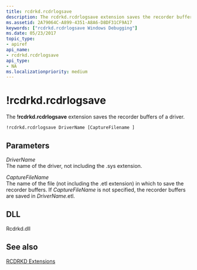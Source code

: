 ```yaml
---
title: rcdrkd.rcdrlogsave
description: The rcdrkd.rcdrlogsave extension saves the recorder buffers of a driver.
ms.assetid: 2A79064C-A899-4351-A8A6-D8DF31CF9A17
keywords: ["rcdrkd.rcdrlogsave Windows Debugging"]
ms.date: 05/23/2017
topic_type:
- apiref
api_name:
- rcdrkd.rcdrlogsave
api_type:
- NA
ms.localizationpriority: medium
---
```


# !rcdrkd.rcdrlogsave


The **!rcdrkd.rcdrlogsave** extension saves the recorder buffers of a driver.

```dbgcmd
!rcdrkd.rcdrlogsave DriverName [CaptureFilename ]
```

## <span id="ddk__devobj_dbg"></span><span id="DDK__DEVOBJ_DBG"></span>Parameters


<span id="_______DriverName______"></span><span id="_______drivername______"></span><span id="_______DRIVERNAME______"></span> *DriverName*   
The name of the driver, not including the .sys extension.

<span id="_______CaptureFileName______"></span><span id="_______capturefilename______"></span><span id="_______CAPTUREFILENAME______"></span> *CaptureFileName*   
The name of the file (not including the .etl extension) in which to save the recorder buffers. If *CaptureFileName* is not specified, the recorder buffers are saved in *DriverName*.etl.

## <span id="DLL"></span><span id="dll"></span>DLL


Rcdrkd.dll

## <span id="see_also"></span>See also


[RCDRKD Extensions](rcdrkd-extensions.md)

 

 






